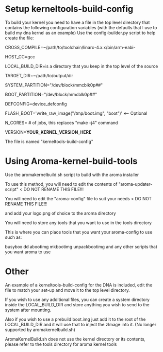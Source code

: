 Setup kerneltools-build-config
=============================

To build your kernel you need to have a file in the top level
directory that contains the following configuration variables
(with the defaults that I use to build my dna kernel as an
example) Use the config-builder.py script to help create the file:

CROSS_COMPILE=~/path/to/toolchain/linaro-4.x.x/bin/arm-eabi-

HOST_CC=gcc

LOCAL_BUILD_DIR=is a directory that you keep in the top level of the source

TARGET_DIR=~/path/to/output/dir

SYSTEM_PARTITION="/dev/block/mmcblk0p##"

BOOT_PARTITION="/dev/block/mmcblk0p##"

DEFCONFIG=device_defconfig

FLASH_BOOT='write_raw_image("/tmp/boot.img", "boot")' <-- Optional

N_CORES= # of jobs, this replaces "make -j4" command

VERSION=**YOUR_KERNEL_VERSION_HERE**

The file is named "kerneltools-build-config"


Using Aroma-kernel-build-tools
==============================
Use the aromakernelbuild.sh script to build with the aroma installer

To use this method, you will need to edit the contents of "aroma-updater-script" < DO NOT RENAME THIS FILE!!!

You will need to edit the "aroma-config" file to suit your needs < DO NOT RENAME THIS FILE!!!

and add your logo.png of choice to the aroma directory

You will need to store any tools that you want to use in the tools directory

This is where you can place tools that you want your aroma-config to use such as:

busybox
dd
abootimg
mkbootimg
unpackbootimg
and any other scripts that you want aroma to use


Other
=====
An example of a kerneltools-build-config for the DNA is included, edit the file to match your set-up and move it to the top level directory.

If you wish to use any additional files, you can create a system directory inside the LOCAL_BUILD_DIR 
and store anything you wish to send to the system after mounting. 

Also if you wish to use a prebuild boot.img just add it to the root of the LOCAL_BUILD_DIR and it will use that to inject the zImage into it. (No longer supported by aromakernelbuild.sh)

AromaKernelBuild.sh does not use the kernel directory or its contents, please refer to the tools directory for aroma kernel tools
